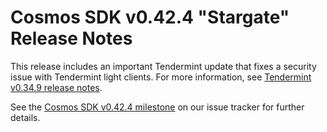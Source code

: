 # Cosmos SDK v0.42.4 "Stargate" Release Notes

This release includes an important Tendermint update that fixes a security issue with Tendermint light clients. For more information, see [Tendermint v0.34.9 release notes](https://github.com/tendermint/tendermint/blob/v0.34.9/CHANGELOG.md#v0.34.9).

See the [Cosmos SDK v0.42.4 milestone](https://github.com/cosmos/cosmos-sdk/milestone/43?closed=1) on our issue tracker for further details.
